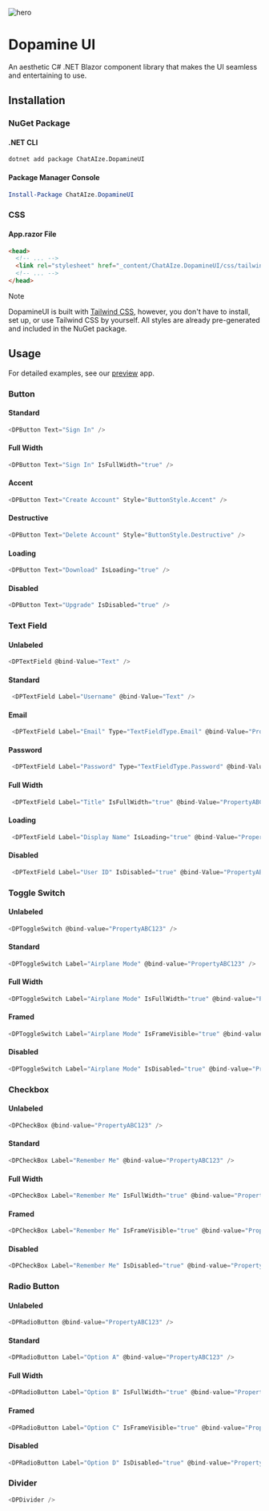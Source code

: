 ![hero](https://github.com/chataize/dopamine-ui/assets/124832798/302f8f3b-73e0-40b3-82ce-d9997bfb0a88)

# Dopamine UI
An aesthetic C# .NET Blazor component library that makes the UI seamless and entertaining to use.

## Installation
### NuGet Package
#### .NET CLI
```bash
dotnet add package ChatAIze.DopamineUI
```
#### Package Manager Console
```powershell
Install-Package ChatAIze.DopamineUI
```
### CSS
#### App.razor File
```html
<head>
  <!-- ... -->
  <link rel="stylesheet" href="_content/ChatAIze.DopamineUI/css/tailwind.css">
  <!-- ... -->
</head>
```
> [!NOTE]
> DopamineUI is built with [Tailwind CSS](https://tailwindcss.com), however, you don't have to install, set up, or use Tailwind CSS by yourself. All styles are already pre-generated and included in the NuGet package.

## Usage
For detailed examples, see our [preview](https://github.com/chataize/dopamine-ui/blob/main/preview/Components/Pages/Home.razor) app.
### Button
#### Standard
```cs
<DPButton Text="Sign In" />
```
#### Full Width
```cs
<DPButton Text="Sign In" IsFullWidth="true" />
```
#### Accent
```cs
<DPButton Text="Create Account" Style="ButtonStyle.Accent" />
```
#### Destructive
```cs
<DPButton Text="Delete Account" Style="ButtonStyle.Destructive" />
```
#### Loading
```cs
<DPButton Text="Download" IsLoading="true" />
```
#### Disabled
```cs
<DPButton Text="Upgrade" IsDisabled="true" />
```
### Text Field
#### Unlabeled
```cs
<DPTextField @bind-Value="Text" />
```
#### Standard
```cs
 <DPTextField Label="Username" @bind-Value="Text" />
```
#### Email
```cs
 <DPTextField Label="Email" Type="TextFieldType.Email" @bind-Value="PropertyABC123" />
```
#### Password
```cs
 <DPTextField Label="Password" Type="TextFieldType.Password" @bind-Value="PropertyABC123" />
```
#### Full Width
```cs
 <DPTextField Label="Title" IsFullWidth="true" @bind-Value="PropertyABC123" />
```
#### Loading
```cs
 <DPTextField Label="Display Name" IsLoading="true" @bind-Value="PropertyABC123" />
```
#### Disabled
```cs
 <DPTextField Label="User ID" IsDisabled="true" @bind-Value="PropertyABC123" />
```
### Toggle Switch
#### Unlabeled
```cs
<DPToggleSwitch @bind-value="PropertyABC123" />
```
#### Standard
```cs
<DPToggleSwitch Label="Airplane Mode" @bind-value="PropertyABC123" />
```
#### Full Width
```cs
<DPToggleSwitch Label="Airplane Mode" IsFullWidth="true" @bind-value="PropertyABC123" />
```
#### Framed
```cs
<DPToggleSwitch Label="Airplane Mode" IsFrameVisible="true" @bind-value="PropertyABC123" />
```
#### Disabled
```cs
<DPToggleSwitch Label="Airplane Mode" IsDisabled="true" @bind-value="PropertyABC123" />
```
### Checkbox
#### Unlabeled
```cs
<DPCheckBox @bind-value="PropertyABC123" />
```
#### Standard
```cs
<DPCheckBox Label="Remember Me" @bind-value="PropertyABC123" />
```
#### Full Width
```cs
<DPCheckBox Label="Remember Me" IsFullWidth="true" @bind-value="PropertyABC123" />
```
#### Framed
```cs
<DPCheckBox Label="Remember Me" IsFrameVisible="true" @bind-value="PropertyABC123" />
```
#### Disabled
```cs
<DPCheckBox Label="Remember Me" IsDisabled="true" @bind-value="PropertyABC123" />
```
### Radio Button
#### Unlabeled
```cs
<DPRadioButton @bind-value="PropertyABC123" />
```
#### Standard
```cs
<DPRadioButton Label="Option A" @bind-value="PropertyABC123" />
```
#### Full Width
```cs
<DPRadioButton Label="Option B" IsFullWidth="true" @bind-value="PropertyABC123" />
```
#### Framed
```cs
<DPRadioButton Label="Option C" IsFrameVisible="true" @bind-value="PropertyABC123" />
```
#### Disabled
```cs
<DPRadioButton Label="Option D" IsDisabled="true" @bind-value="PropertyABC123" />
```
### Divider
```cs
<DPDivider />
```
